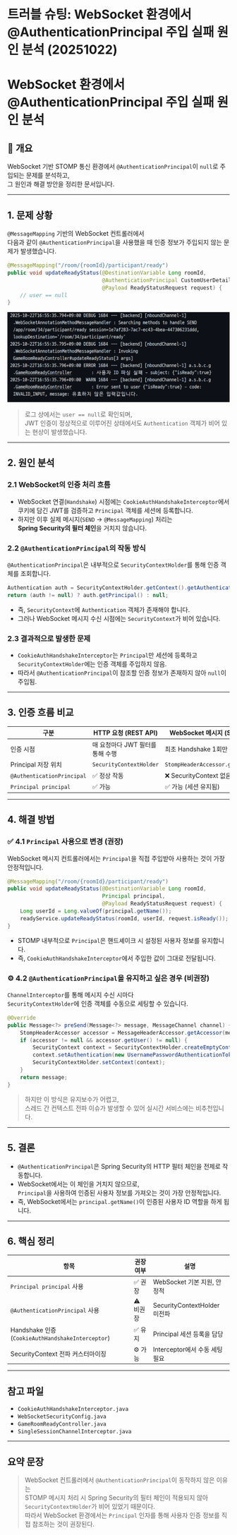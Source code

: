 # 트러블 슈팅: WebSocket 환경에서 @AuthenticationPrincipal 주입 실패 원인 분석 (20251022)


# WebSocket 환경에서 @AuthenticationPrincipal 주입 실패 원인 분석

## 🧭 개요
WebSocket 기반 STOMP 통신 환경에서 `@AuthenticationPrincipal`이 `null`로 주입되는 문제를 분석하고,  
그 원인과 해결 방안을 정리한 문서입니다.

---

## 1. 문제 상황

`@MessageMapping` 기반의 WebSocket 컨트롤러에서  
다음과 같이 `@AuthenticationPrincipal`을 사용했을 때 인증 정보가 주입되지 않는 문제가 발생했습니다.

```java
@MessageMapping("/room/{roomId}/participant/ready")
public void updateReadyStatus(@DestinationVariable Long roomId,
                              @AuthenticationPrincipal CustomUserDetails user,
                              @Payload ReadyStatusRequest request) {
    // user == null
}
```

![troubleshooting_WebSocket_principal.png](../imgs/troubleshooting_WebSocket_principal.png)

> 로그 상에서는 `user == null`로 확인되며,  
> JWT 인증이 정상적으로 이루어진 상태에서도 `Authentication` 객체가 비어 있는 현상이 발생했습니다.

---

## 2. 원인 분석

### 2.1 WebSocket의 인증 처리 흐름
- WebSocket 연결(`Handshake`) 시점에는 `CookieAuthHandshakeInterceptor`에서  
  쿠키에 담긴 JWT를 검증하고 `Principal` 객체를 세션에 등록합니다.
- 하지만 이후 실제 메시지(`SEND` → `@MessageMapping`) 처리는  
  **Spring Security의 필터 체인**을 거치지 않습니다.

### 2.2 `@AuthenticationPrincipal`의 작동 방식
`@AuthenticationPrincipal`은 내부적으로 `SecurityContextHolder`를 통해 인증 객체를 조회합니다.

```java
Authentication auth = SecurityContextHolder.getContext().getAuthentication();
return (auth != null) ? auth.getPrincipal() : null;
```

- 즉, `SecurityContext`에 `Authentication` 객체가 존재해야 합니다.
- 그러나 WebSocket 메시지 수신 시점에는 `SecurityContext`가 비어 있습니다.

### 2.3 결과적으로 발생한 문제
- `CookieAuthHandshakeInterceptor`는 `Principal`만 세션에 등록하고  
  `SecurityContextHolder`에는 인증 객체를 주입하지 않음.
- 따라서 `@AuthenticationPrincipal`이 참조할 인증 정보가 존재하지 않아 `null`이 주입됨.

---

## 3. 인증 흐름 비교

| 구분 | HTTP 요청 (REST API) | WebSocket 메시지 (STOMP) |
|------|------------------------|----------------------------|
| 인증 시점 | 매 요청마다 JWT 필터를 통해 수행 | 최초 Handshake 1회만 수행 |
| Principal 저장 위치 | `SecurityContextHolder` | `StompHeaderAccessor.getUser()` |
| `@AuthenticationPrincipal` | ✅ 정상 작동 | ❌ SecurityContext 없음 |
| `Principal principal` | ✅ 가능 | ✅ 가능 (세션 유지됨) |

---

## 4. 해결 방법

### ✅ 4.1 `Principal` 사용으로 변경 (권장)
WebSocket 메시지 컨트롤러에서는 `Principal`을 직접 주입받아 사용하는 것이 가장 안정적입니다.

```java
@MessageMapping("/room/{roomId}/participant/ready")
public void updateReadyStatus(@DestinationVariable Long roomId,
                              Principal principal,
                              @Payload ReadyStatusRequest request) {
    Long userId = Long.valueOf(principal.getName());
    readyService.updateReadyStatus(roomId, userId, request.isReady());
}
```

- STOMP 내부적으로 `Principal`은 핸드셰이크 시 설정된 사용자 정보를 유지합니다.
- 즉, `CookieAuthHandshakeInterceptor`에서 주입한 값이 그대로 전달됩니다.

### ⚙️ 4.2 `@AuthenticationPrincipal`을 유지하고 싶은 경우 (비권장)
`ChannelInterceptor`를 통해 메시지 수신 시마다  
`SecurityContextHolder`에 인증 객체를 수동으로 세팅할 수 있습니다.

```java
@Override
public Message<?> preSend(Message<?> message, MessageChannel channel) {
    StompHeaderAccessor accessor = MessageHeaderAccessor.getAccessor(message, StompHeaderAccessor.class);
    if (accessor != null && accessor.getUser() != null) {
        SecurityContext context = SecurityContextHolder.createEmptyContext();
        context.setAuthentication(new UsernamePasswordAuthenticationToken(accessor.getUser(), null, List.of()));
        SecurityContextHolder.setContext(context);
    }
    return message;
}
```

> 하지만 이 방식은 유지보수가 어렵고,  
> 스레드 간 컨텍스트 전파 이슈가 발생할 수 있어 실시간 서비스에는 비추천입니다.

---

## 5. 결론

- `@AuthenticationPrincipal`은 Spring Security의 HTTP 필터 체인을 전제로 작동합니다.
- WebSocket에서는 이 체인을 거치지 않으므로,  
  `Principal`을 사용하여 인증된 사용자 정보를 가져오는 것이 가장 안정적입니다.
- 즉, WebSocket에서는 `principal.getName()`이 인증된 사용자 ID 역할을 하게 됩니다.

---

## 6. 핵심 정리

| 항목 | 권장 여부 | 설명 |
|------|------------|------|
| `Principal principal` 사용 | ✅ 권장 | WebSocket 기본 지원, 안정적 |
| `@AuthenticationPrincipal` 사용 | ⚠️ 비권장 | SecurityContextHolder 미전파 |
| Handshake 인증 (`CookieAuthHandshakeInterceptor`) | ✅ 유지 | Principal 세션 등록을 담당 |
| SecurityContext 전파 커스터마이징 | ⚙️ 가능 | Interceptor에서 수동 세팅 필요 |

---

## 참고 파일
- `CookieAuthHandshakeInterceptor.java`
- `WebSocketSecurityConfig.java`
- `GameRoomReadyController.java`
- `SingleSessionChannelInterceptor.java`

---

## 요약 문장
> WebSocket 컨트롤러에서 `@AuthenticationPrincipal`이 동작하지 않은 이유는  
> STOMP 메시지 처리 시 Spring Security의 필터 체인이 적용되지 않아  
> `SecurityContextHolder`가 비어 있었기 때문이다.  
> 따라서 WebSocket 환경에서는 `Principal` 인자를 통해 사용자 인증 정보를 직접 참조하는 것이 권장된다.
